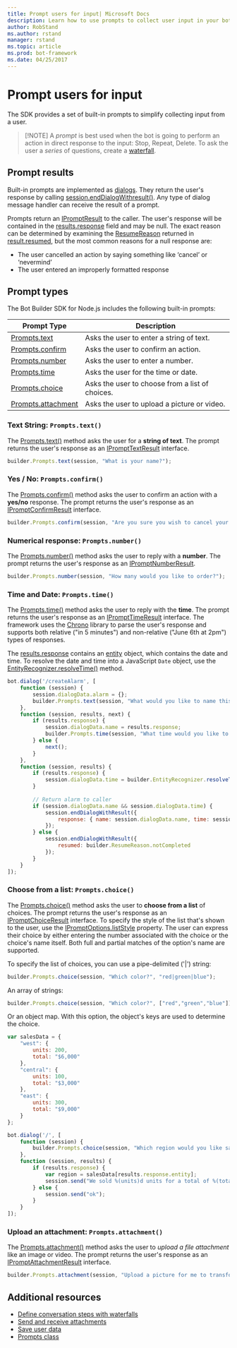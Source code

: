 ```yaml
---
title: Prompt users for input| Microsoft Docs
description: Learn how to use prompts to collect user input in your bot with the Bot Builder SDK for Node.js
author: RobStand
ms.author: rstand
manager: rstand
ms.topic: article
ms.prod: bot-framework
ms.date: 04/25/2017
---
```

# Prompt users for input

The SDK provides a set of built-in prompts to simplify collecting input from a user. 

> [!NOTE] A *prompt* is best used when the bot is going to perform an action in direct response to the input: Stop, Repeat, Delete.
> To ask the user a *series* of questions, create a [waterfall](bot-builder-nodejs-dialog-waterfall.md).

## Prompt results 

Built-in prompts are implemented as [dialogs](bot-builder-nodejs-dialog-manage-conversation.md). They return the user's response by calling [session.endDialogWithresult()][EndDialogWithResult]. Any type of dialog message handler can receive the result of a prompt.

Prompts return an [IPromptResult][IPromptResult] to the caller. The user's response will be contained in the [results.response][Result_Response] field and may be null. The exact reason can be determined by examining the [ResumeReason][ResumeReason] returned in [result.resumed][Result_Resumed], but the most common reasons for a null response are: 
* The user cancelled an action by saying something like ‘cancel’ or ‘nevermind’ 
* The user entered an improperly formatted response

## Prompt types
The Bot Builder SDK for Node.js includes the following built-in prompts:

|**Prompt Type**     | **Description**                                   
| -------------------| ---------------------------------------------
|[Prompts.text](#promptstext) | Asks the user to enter a string of text.      
|[Prompts.confirm](#promptsconfirm) | Asks the user to confirm an action.  
|[Prompts.number](#promptsnumber) | Asks the user to enter a number.
|[Prompts.time](#promptstime) | Asks the user for the time or date.
|[Prompts.choice](#promptschoice) | Asks the user to choose from a list of choices.       
|[Prompts.attachment](#promptsattachment) | Asks the user to upload a picture or video.       

### Text String: `Prompts.text()`
The [Prompts.text()](http://docs.botframework.com/en-us/node/builder/chat-reference/classes/_botbuilder_d_.prompts.html#text) method asks the user for a **string of text**. The prompt returns the user's response as an [IPromptTextResult](http://docs.botframework.com/en-us/node/builder/chat-reference/interfaces/_botbuilder_d_.iprompttextresult.html) interface.

```javascript
builder.Prompts.text(session, "What is your name?");
```

### Yes / No:  `Prompts.confirm()`

The [Prompts.confirm()](http://docs.botframework.com/en-us/node/builder/chat-reference/classes/_botbuilder_d_.prompts.html#confirm) method asks the user to confirm an action with a **yes/no** response. The prompt returns the user's response as an [IPromptConfirmResult](http://docs.botframework.com/en-us/node/builder/chat-reference/interfaces/_botbuilder_d_.ipromptconfirmresult.html) interface.

```javascript
builder.Prompts.confirm(session, "Are you sure you wish to cancel your order?");
```
### Numerical response: `Prompts.number()`

The [Prompts.number()](http://docs.botframework.com/en-us/node/builder/chat-reference/classes/_botbuilder_d_.prompts.html#number) method asks the user to reply with a **number**. The prompt returns the user's response as an [IPromptNumberResult](http://docs.botframework.com/en-us/node/builder/chat-reference/interfaces/_botbuilder_d_.ipromptnumberresult.html).

```javascript
builder.Prompts.number(session, "How many would you like to order?");
```

### Time and Date: `Prompts.time()`

The [Prompts.time()](http://docs.botframework.com/en-us/node/builder/chat-reference/classes/_botbuilder_d_.prompts.html#time) method asks the user to reply with the **time**. The prompt returns the user's response as an [IPromptTimeResult](http://docs.botframework.com/en-us/node/builder/chat-reference/interfaces/_botbuilder_d_.iprompttimeresult.html) interface. The framework uses the [Chrono](http://wanasit.github.io/pages/chrono/) library to parse the user's response and supports both relative ("in 5 minutes") and non-relative ("June 6th at 2pm") types of responses.

The [results.response](http://docs.botframework.com/en-us/node/builder/chat-reference/interfaces/_botbuilder_d_.iprompttimeresult.html#response) contains an [entity](http://docs.botframework.com/en-us/node/builder/chat-reference/interfaces/_botbuilder_d_.ientity.html) object, which contains the date and time. To resolve the date and time into a JavaScript `Date` object, use the [EntityRecognizer.resolveTime()](http://docs.botframework.com/en-us/node/builder/chat-reference/classes/_botbuilder_d_.entityrecognizer.html#resolvetime) method.

```javascript
bot.dialog('/createAlarm', [
    function (session) {
        session.dialogData.alarm = {};
        builder.Prompts.text(session, "What would you like to name this alarm?");
    },
    function (session, results, next) {
        if (results.response) {
            session.dialogData.name = results.response;
            builder.Prompts.time(session, "What time would you like to set an alarm for?");
        } else {
            next();
        }
    },
    function (session, results) {
        if (results.response) {
            session.dialogData.time = builder.EntityRecognizer.resolveTime([results.response]);
        }
        
        // Return alarm to caller  
        if (session.dialogData.name && session.dialogData.time) {
            session.endDialogWithResult({ 
                response: { name: session.dialogData.name, time: session.dialogData.time } 
            }); 
        } else {
            session.endDialogWithResult({
                resumed: builder.ResumeReason.notCompleted
            });
        }
    }
]);
```
### Choose from a list: `Prompts.choice()`

The [Prompts.choice()](http://docs.botframework.com/en-us/node/builder/chat-reference/classes/_botbuilder_d_.prompts.html#choice) method asks the user to **choose from a list** of choices. The prompt returns the user's response as an [IPromptChoiceResult](http://docs.botframework.com/en-us/node/builder/chat-reference/interfaces/_botbuilder_d_.ipromptchoiceresult.html) interface. To specify the style of the list that's shown to the user, use the [IPromptOptions.listStyle](http://docs.botframework.com/en-us/node/builder/chat-reference/interfaces/_botbuilder_d_.ipromptoptions.html#liststyle) property. The user can express their choice by either entering the number associated with the choice or the choice's name itself. Both full and partial matches of the option's name are supported.

To specify the list of choices, you can use a pipe-delimited ('\|') string:

```javascript
builder.Prompts.choice(session, "Which color?", "red|green|blue");
```

An array of strings:

```javascript
builder.Prompts.choice(session, "Which color?", ["red","green","blue"]);
```

Or an object map. With this option, the object's keys are used to determine the choice.

```javascript
var salesData = {
    "west": {
        units: 200,
        total: "$6,000"
    },
    "central": {
        units: 100,
        total: "$3,000"
    },
    "east": {
        units: 300,
        total: "$9,000"
    }
};

bot.dialog('/', [
    function (session) {
        builder.Prompts.choice(session, "Which region would you like sales for?", salesData); 
    },
    function (session, results) {
        if (results.response) {
            var region = salesData[results.response.entity];
            session.send("We sold %(units)d units for a total of %(total)s.", region); 
        } else {
            session.send("ok");
        }
    }
]);
```
### Upload an attachment: `Prompts.attachment()`

The [Prompts.attachment()](http://docs.botframework.com/en-us/node/builder/chat-reference/classes/_botbuilder_d_.prompts.html#attachment) method asks the user to *upload a file attachment* like an image or video. The prompt returns the user's response as an [IPromptAttachmentResult](http://docs.botframework.com/en-us/node/builder/chat-reference/interfaces/_botbuilder_d_.ipromptattachmentresult.html) interface.

```javascript
builder.Prompts.attachment(session, "Upload a picture for me to transform.");
```

## Additional resources
- [Define conversation steps with waterfalls](bot-builder-nodejs-dialog-waterfall.md)
- [Send and receive attachments](bot-builder-nodejs-send-receive-attachments.md)
- [Save user data](~/nodejs/bot-builder-nodejs-save-user-data.md)
- [Prompts class][PromptsRef]


[SendAttachments]: ~/nodejs/bot-builder-nodejs-send-receive-attachments.md
[SendCardWithButtons]: ~/nodejs/bot-builder-nodejs-send-rich-cards.md
[RecognizeUserIntent]: ~/nodejs/bot-builder-nodejs-recognize-intent.md
[SaveUserData]: ~/nodejs/bot-builder-nodejs-save-user-data.md

[UniversalBot]: https://docs.botframework.com/en-us/node/builder/chat-reference/classes/_botbuilder_d_.universalbot.html
[ChatConnector]: https://docs.botframework.com/en-us/node/builder/chat-reference/classes/_botbuilder_d_.chatconnector.html
[sprintf]: http://www.diveintojavascript.com/projects/javascript-sprintf
[Session]: https://docs.botframework.com/en-us/node/builder/chat-reference/classes/_botbuilder_d_.session


[SendTyping]: https://docs.botframework.com/en-us/node/builder/chat-reference/classes/_botbuilder_d_.session#sendtyping
[EndDialogWithResult]: https://docs.botframework.com/en-us/node/builder/chat-reference/classes/_botbuilder_d_.session.html#enddialogwithresult
[IPromptResult]: https://docs.botframework.com/en-us/node/builder/chat-reference/interfaces/_botbuilder_d_.ipromptresult.html
[Result_Response]: https://docs.botframework.com/en-us/node/builder/chat-reference/interfaces/_botbuilder_d_.ipromptresult.html#reponse
[ResumeReason]: https://docs.botframework.com/en-us/node/builder/chat-reference/enums/_botbuilder_d_.resumereason.html
[Result_Resumed]: https://docs.botframework.com/en-us/node/builder/chat-reference/interfaces/_botbuilder_d_.ipromptresult.html#resumed

[entity]: https://docs.botframework.com/en-us/node/builder/chat-reference/interfaces/_botbuilder_d_.ientity.html
[ResolveTime]: https://docs.botframework.com/en-us/node/builder/chat-reference/classes/_botbuilder_d_.entityrecognizer.html#resolvetime
[PromptsRef]: https://docs.botframework.com/en-us/node/builder/chat-reference/classes/_botbuilder_d_.prompts.html
[PromptsText]: https://docs.botframework.com/en-us/node/builder/chat-reference/classes/_botbuilder_d_.prompts.html#text
[IPromptTextResult]: https://docs.botframework.com/en-us/node/builder/chat-reference/interfaces/_botbuilder_d_.iprompttextresult.html
[PromptsConfirm]: https://docs.botframework.com/en-us/node/builder/chat-reference/classes/_botbuilder_d_.prompts.html#confirm
[IPromptConfirmResult]: https://docs.botframework.com/en-us/node/builder/chat-reference/interfaces/_botbuilder_d_.ipromptconfirmresult.html
[PromptsNumber]: https://docs.botframework.com/en-us/node/builder/chat-reference/classes/_botbuilder_d_.prompts.html#number 
[IPromptNumberResult]: https://docs.botframework.com/en-us/node/builder/chat-reference/interfaces/_botbuilder_d_.ipromptnumberresult.html
[PromptsTime]: https://docs.botframework.com/en-us/node/builder/chat-reference/classes/_botbuilder_d_.prompts.html#time
[IPromptTimeResult]: https://docs.botframework.com/en-us/node/builder/chat-reference/interfaces/_botbuilder_d_.iprompttimeresult.html
[PromptsChoice]: https://docs.botframework.com/en-us/node/builder/chat-reference/classes/_botbuilder_d_.prompts.html#choice
[IPromptChoiceResult]: https://docs.botframework.com/en-us/node/builder/chat-reference/interfaces/_botbuilder_d_.ipromptchoiceresult.html
[PromptsAttachment]: https://docs.botframework.com/en-us/node/builder/chat-reference/classes/_botbuilder_d_.prompts.html#attachment
[IPromptAttachmentResult]: https://docs.botframework.com/en-us/node/builder/chat-reference/interfaces/_botbuilder_d_.ipromptattachmentresult.html

[text]: http://docs.botframework.com/en-us/node/builder/chat-reference/classes/_botbuilder_d_.prompts#text